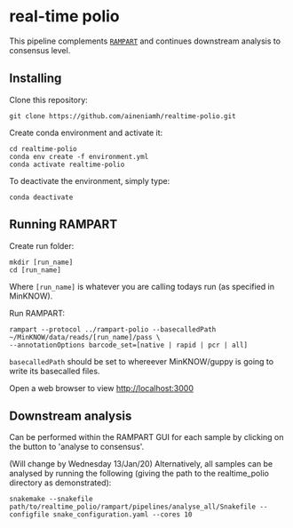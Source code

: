 # real-time polio
This pipeline complements [``RAMPART``](https://github.com/artic-network/rampart) and continues downstream analysis to consensus level.

## Installing
Clone this repository:

```
git clone https://github.com/aineniamh/realtime-polio.git
```

Create conda environment and activate it:

```
cd realtime-polio
conda env create -f environment.yml
conda activate realtime-polio
```

To deactivate the environment, simply type:

```
conda deactivate 
```

## Running RAMPART

Create run folder:

```
mkdir [run_name]
cd [run_name]
```

Where `[run_name]` is whatever you are calling todays run (as specified in MinKNOW).

Run RAMPART:

```
rampart --protocol ../rampart-polio --basecalledPath ~/MinKNOW/data/reads/[run_name]/pass \
--annotationOptions barcode_set=[native | rapid | pcr | all]
```

`basecalledPath` should be set to whereever MinKNOW/guppy is going to write its basecalled files.

Open a web browser to view [http://localhost:3000](http://localhost:3000)

## Downstream analysis

Can be performed within the RAMPART GUI for each sample by clicking on the button to 'analyse to consensus'.


(Will change by Wednesday 13/Jan/20)
Alternatively, all samples can be analysed by running the following (giving the path to the realtime_polio directory as demonstrated):
```
snakemake --snakefile path/to/realtime_polio/rampart/pipelines/analyse_all/Snakefile --configfile snake_configuration.yaml --cores 10
```
